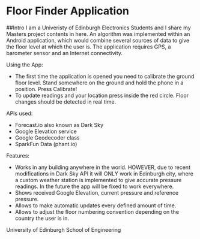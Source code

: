 # Floor Finder Application

##Intro
I am a Univeristy of Edinburgh Electronics Students and I share my Masters project contents in here. An algorithm was implemented within an Android application, which would combine several sources of data to give the floor level at which the user is. The application requires GPS, a barometer sensor and an Internet connectivity.

Using the App:
* The first time the application is opened you need to calibrate the ground floor level. Stand somewhere on the ground and hold the phone in a position. Press Calibrate!
* To update readings and your location press inside the red circle. Floor changes should be detected in real time.

APIs used:
* Forecast.io also known as Dark Sky 
* Google Elevation service
* Google Geodecoder class
* SparkFun Data (phant.io)


Features:
* Works in any building anywhere in the world. HOWEVER, due to recent modifications in Dark Sky API it will ONLY work in Edinburgh city, where a custom weather station is implemented to give accurate pressure readings. In the future the app will be fixed to work everywhere.
* Shows received Google Elevation, current pressure and reference pressure.
* Allows to make automatic updates every defined amount of time.
* Allows to adjust the floor numbering convention depending on the country the user is in.

University of Edinburgh
School of Engineering

